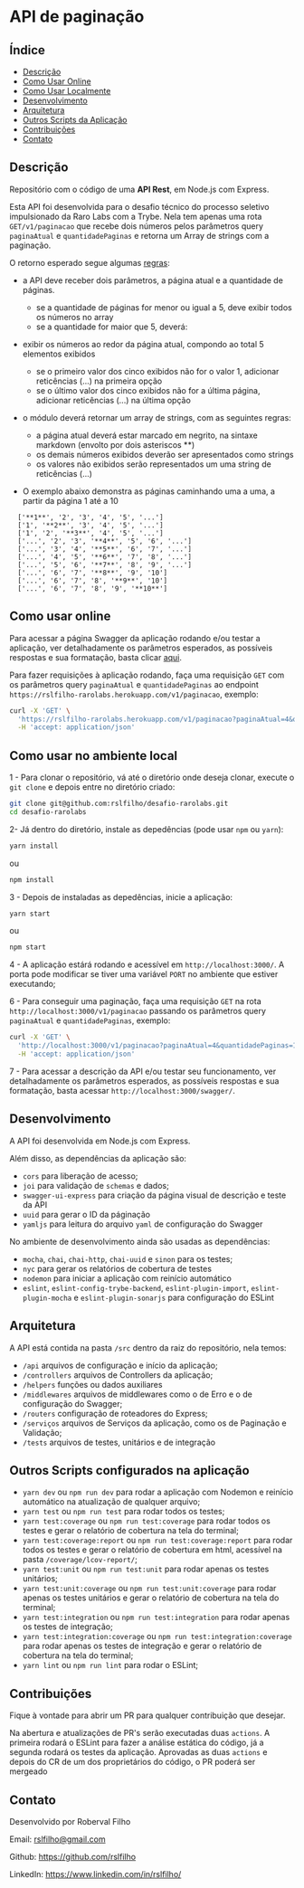 # API de paginação

## Índice

- [Descrição](#Descrição)
- [Como Usar Online](#Como-Usar-Online)
- [Como Usar Localmente](#Como-usar-no-ambiente-local)
- [Desenvolvimento](#Desenvolvimento)
- [Arquitetura](#Arquitetura)
- [Outros Scripts da Aplicação](#outros-scripts-configurados-na-aplicação)
- [Contribuições](#Contribuições)
- [Contato](#Contato)

## Descrição

Repositório com o código de uma **API Rest**, em Node.js com Express.

Esta API foi desenvolvida para o desafio técnico do processo seletivo impulsionado da Raro Labs com a Trybe. 
Nela tem apenas uma rota `GET/v1/paginacao` que recebe dois números pelos parâmetros query `paginaAtual` e `quantidadePaginas` e retorna um Array de strings com a paginação.

O retorno esperado segue algumas [regras](https://git.rarolabs.com.br/-/snippets/308):

- a API deve receber dois parâmetros, a página atual e a quantidade de páginas.
  - se a quantidade de páginas for menor ou igual a 5, deve exibir todos os números no array
  - se a quantidade for maior que 5, deverá:

- exibir os números ao redor da página atual, compondo ao total 5 elementos exibidos
  - se o primeiro valor dos cinco exibidos não for o valor 1, adicionar reticências (...) na primeira opção
  - se o último valor dos cinco exibidos não for a última página, adicionar reticências (...) na última opção

- o módulo deverá retornar um array de strings, com as seguintes regras:
  - a página atual deverá estar marcado em negrito, na sintaxe markdown (envolto por dois asteriscos **)
  - os demais números exibidos deverão ser apresentados como strings
  - os valores não exibidos serão representados um uma string de reticências (...)
  
- O exemplo abaixo demonstra as páginas caminhando uma a uma, a partir da página 1 até a 10

```javascrip
  ['**1**', '2', '3', '4', '5', '...']
  ['1', '**2**', '3', '4', '5', '...']
  ['1', '2', '**3**', '4', '5', '...']
  ['...', '2', '3', '**4**', '5', '6', '...']
  ['...', '3', '4', '**5**', '6', '7', '...']
  ['...', '4', '5', '**6**', '7', '8', '...']
  ['...', '5', '6', '**7**', '8', '9', '...']
  ['...', '6', '7', '**8**', '9', '10']
  ['...', '6', '7', '8', '**9**', '10']
  ['...', '6', '7', '8', '9', '**10**']
```

## Como usar online

Para acessar a página Swagger da aplicação rodando e/ou testar a aplicação, ver detalhadamente os parâmetros esperados, as possíveis respostas e sua formatação, basta clicar [aqui](https://rslfilho-rarolabs.herokuapp.com/swagger/).

Para fazer requisições à aplicação rodando, faça uma requisição `GET` com os parâmetros query `paginaAtual` e `quantidadePaginas` ao endpoint `https://rslfilho-rarolabs.herokuapp.com/v1/paginacao`, exemplo:

```bash
curl -X 'GET' \
  'https://rslfilho-rarolabs.herokuapp.com/v1/paginacao?paginaAtual=4&quantidadePaginas=10' \
  -H 'accept: application/json'
```

## Como usar no ambiente local

1 - Para clonar o repositório, vá até o diretório onde deseja clonar, execute o `git clone` e depois entre no diretório criado:

```bash
git clone git@github.com:rslfilho/desafio-rarolabs.git
cd desafio-rarolabs
```

2- Já dentro do diretório, instale as depedências (pode usar `npm` ou `yarn`):

```bash
yarn install
```
ou
```bash
npm install
```

3 - Depois de instaladas as depedências, inicie a aplicação:

```bash
yarn start
```
ou
```bash
npm start
```

4 - A aplicação estárá rodando e acessível em `http://localhost:3000/`. A porta pode modificar se tiver uma variável `PORT` no ambiente que estiver executando;

6 - Para conseguir uma paginação, faça uma requisição `GET` na rota `http://localhost:3000/v1/paginacao` passando os parâmetros query `paginaAtual` e `quantidadePaginas`, exemplo:

```bash
curl -X 'GET' \
  'http://localhost:3000/v1/paginacao?paginaAtual=4&quantidadePaginas=10' \
  -H 'accept: application/json'
```

7 - Para acessar a descrição da API e/ou testar seu funcionamento, ver detalhadamente os parâmetros esperados, as possíveis respostas e sua formatação, basta acessar `http://localhost:3000/swagger/`.

## Desenvolvimento

A API foi desenvolvida em Node.js com Express.

Além disso, as dependências da aplicação são:

- `cors` para liberação de acesso;
- `joi` para validação de `schemas` e dados;
- `swagger-ui-express` para criação da página visual de descrição e teste da API
- `uuid` para gerar o ID da páginação
- `yamljs` para leitura do arquivo `yaml` de configuração do Swagger

No ambiente de desenvolvimento ainda são usadas as dependências:

- `mocha`, `chai`, `chai-http`, `chai-uuid` e `sinon` para os testes;
- `nyc` para gerar os relatórios de cobertura de testes
- `nodemon` para iniciar a aplicação com reinício automático
- `eslint`, `eslint-config-trybe-backend`, `eslint-plugin-import`, `eslint-plugin-mocha` e `eslint-plugin-sonarjs` para configuração do ESLint

## Arquitetura

A API está contida na pasta `/src` dentro da raiz do repositório, nela temos:

- `/api` arquivos de configuração e início da aplicação;
- `/controllers` arquivos de Controllers da aplicação;
- `/helpers` funções ou dados auxiliares
- `/middlewares` arquivos de middlewares como o de Erro e o de configuração do Swagger;
- `/routers` configuração de roteadores do Express;
- `/serviços` arquivos de Serviços da aplicação, como os de Paginação e Validação;
- `/tests` arquivos de testes, unitários e de integração

## Outros Scripts configurados na aplicação

* `yarn dev` ou `npm run dev` para rodar a aplicação com Nodemon e reinício automático na atualização de qualquer arquivo;
* `yarn test` ou `npm run test` para rodar todos os testes;
* `yarn test:coverage` ou `npm run test:coverage` para rodar todos os testes e gerar o relatório de cobertura na tela do terminal;
* `yarn test:coverage:report` ou `npm run test:coverage:report` para rodar todos os testes e gerar o relatório de cobertura em html, acessível na pasta `/coverage/lcov-report/`;
* `yarn test:unit` ou `npm run test:unit` para rodar apenas os testes unitários;
* `yarn test:unit:coverage` ou `npm run test:unit:coverage` para rodar apenas os testes unitários e gerar o relatório de cobertura na tela do terminal;
* `yarn test:integration` ou `npm run test:integration` para rodar apenas os testes de integração;
* `yarn test:integration:coverage` ou `npm run test:integration:coverage` para rodar apenas os testes de integração e gerar o relatório de cobertura na tela do terminal;
* `yarn lint` ou `npm run lint` para rodar o ESLint;

## Contribuições

Fique à vontade para abrir um PR para qualquer contribuição que desejar. 

Na abertura e atualizações de PR's serão executadas duas `actions`. 
A primeira rodará o ESLint para fazer a análise estática do código, já a segunda rodará os testes da aplicação.
Aprovadas as duas `actions` e depois do CR de um dos proprietários do código, o PR poderá ser mergeado

## Contato

Desenvolvido por Roberval Filho

Email: rslfilho@gmail.com

Github: https://github.com/rslfilho

LinkedIn: https://www.linkedin.com/in/rslfilho/
